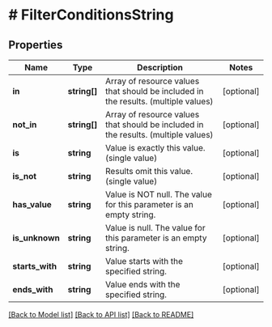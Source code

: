 # # FilterConditionsString

## Properties

Name | Type | Description | Notes
------------ | ------------- | ------------- | -------------
**in** | **string[]** | Array of resource values that should be included in the results. (multiple values) | [optional]
**not_in** | **string[]** | Array of resource values that should be included in the results. (multiple values) | [optional]
**is** | **string** | Value is exactly this value. (single value) | [optional]
**is_not** | **string** | Results omit this value. (single value) | [optional]
**has_value** | **string** | Value is NOT null. The value for this parameter is an empty string. | [optional]
**is_unknown** | **string** | Value is null. The value for this parameter is an empty string. | [optional]
**starts_with** | **string** | Value starts with the specified string. | [optional]
**ends_with** | **string** | Value ends with the specified string. | [optional]

[[Back to Model list]](../../README.md#models) [[Back to API list]](../../README.md#endpoints) [[Back to README]](../../README.md)
